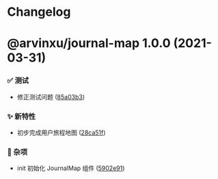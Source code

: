 # Changelog

# @arvinxu/journal-map 1.0.0 (2021-03-31)


### ✅ 测试

* 修正测试问题 ([85a03b3](https://github.com/arvinxx/components/commit/85a03b3))


### ✨ 新特性

* 初步完成用户旅程地图 ([28ca51f](https://github.com/arvinxx/components/commit/28ca51f))


### 🎫 杂项

* init 初始化 JournalMap 组件 ([5902e91](https://github.com/arvinxx/components/commit/5902e91))
